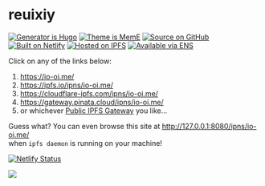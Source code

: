 # reuixiy

[![Generator is Hugo](https://img.shields.io/badge/Generator%20is-Hugo-ff4088?&logo=hugo)](https://github.com/gohugoio/hugo)
[![Theme is MemE](https://img.shields.io/badge/Theme%20is-MemE-2a6df4)](https://github.com/reuixiy/hugo-theme-meme)
[![Source on GitHub](https://img.shields.io/badge/Source%20on-GitHub-181717?&logo=github)](https://github.com/reuixiy/io-oi.me)
[![Built on Netlify](https://img.shields.io/badge/Built%20on-Netlify-00c7b7?&logo=netlify)](https://www.netlify.com/)
[![Hosted on IPFS](https://img.shields.io/badge/Hosted%20on-IPFS-65c2cb?&logo=ipfs)](https://ipfs.io/)
[![Available via ENS](https://img.shields.io/badge/Available%20via-io--oi.eth-5284ff?&logo=ethereum)](https://app.ens.domains/name/io-oi.eth)

Click on any of the links below:

1. https://io-oi.me/
2. https://ipfs.io/ipns/io-oi.me/
3. https://cloudflare-ipfs.com/ipns/io-oi.me/
4. https://gateway.pinata.cloud/ipns/io-oi.me/
5. or whichever [Public IPFS Gateway](https://ipfs.github.io/public-gateway-checker/) you like...

Guess what? You can even browse this site at http://127.0.0.1:8080/ipns/io-oi.me/  
when `ipfs daemon` is running on your machine!

[![Netlify Status](https://api.netlify.com/api/v1/badges/e6eb07cb-33a4-4694-b6dc-6b675e9984c2/deploy-status)](https://app.netlify.com/sites/io-oi/deploys)

<a rel="license" href="http://creativecommons.org/licenses/by-nc-sa/4.0/"><img style="border-width:0" src="https://i.creativecommons.org/l/by-nc-sa/4.0/88x31.png" /></a>
